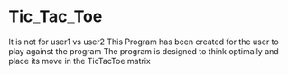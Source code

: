 # Tic_Tac_Toe

  It is not for user1 vs user2
  This Program has been created for the user to play against the program
  The program is designed to think optimally and place its move in the TicTacToe matrix
